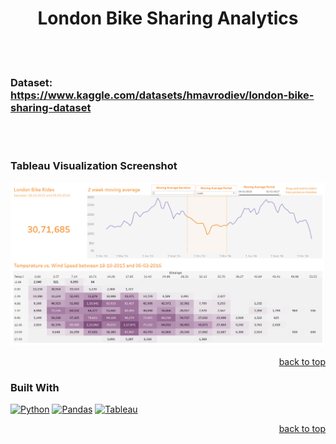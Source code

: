 <a name="readme-top"></a>

<h1 align="center">London Bike Sharing Analytics</h1>

<br></br>
### Dataset: https://www.kaggle.com/datasets/hmavrodiev/london-bike-sharing-dataset  
<br></br>
### Tableau Visualization Screenshot
<img src="https://github.com/shreyash04/London-Bike-Sharing-Analytics/blob/main/London%20Bike%20Sharing%20Analysis.png">

<p align="right"><a href="#readme-top">back to top</a></p>

### Built With
[![Python][python-logo]][python-url]
[![Pandas][pandas-logo]][pandas-url]
[![Tableau][tableau-logo]][tableau-url]

[python-logo]: https://img.icons8.com/color/48/000000/python.png
[python-url]: https://www.python.org
[pandas-logo]:https://img.icons8.com/color/48/pandas.png
[pandas-url]: https://pandas.pydata.org
[tableau-logo]: https://img.icons8.com/color/48/tableau-software.png
[tableau-url]: https://www.tableau.com

<p align="right"><a href="#readme-top">back to top</a></p>
